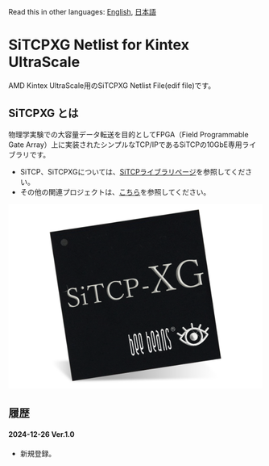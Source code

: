 ﻿Read this in other languages: [English](README.md), [日本語](README.ja.md)

# SiTCPXG Netlist for Kintex UltraScale

AMD Kintex UltraScale用のSiTCPXG Netlist File(edif file)です。


## SiTCPXG とは

物理学実験での大容量データ転送を目的としてFPGA（Field Programmable Gate Array）上に実装されたシンプルなTCP/IPであるSiTCPの10GbE専用ライブラリです。

* SiTCP、SiTCPXGについては、[SiTCPライブラリページ](https://www.bbtech.co.jp/products/sitcp-xg-license/)を参照してください。
* その他の関連プロジェクトは、[こちら](https://github.com/BeeBeansTechnologies)を参照してください。

![SiTCPXG](SiTCP-XG.png)


## 履歴

#### 2024-12-26 Ver.1.0

* 新規登録。


